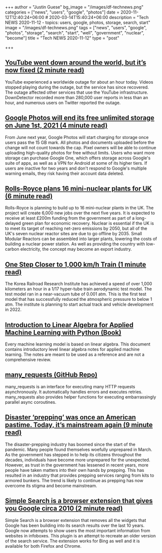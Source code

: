 +++
author = "Justin Guese"
bg_image = "/images/df-technews.png"
categories = ["news", "users", "google", "photos"]
date = 2020-11-12T12:40:24+06:00 # 2020-03-14T15:40:24+06:00
description = "Tech NEWS 2020-11-12 - topics: users, google, photos, storage, search, start"
image = "/images/df-technews.png"
tags = ["news", "users", "google", "photos", "storage", "search", "start", "well", "government", "nuclear", "become"]
title = "Tech NEWS 2020-11-12"
type = "post"

+++

## [YouTube went down around the world, but it’s now fixed (2 minute read)](https://www.theverge.com/2020/11/11/21561764/youtube-down-outage-loading-videos/1/01000175bc23f8af-f41fdd29-819e-45ee-b205-2650340ab32b-000000/jRxyBDCuEzyUjIyWxKK6hmQsEPGzRVeM9aqruFOnZOU=167)

YouTube experienced a worldwide outage for about an hour today. Videos stopped playing during the outage, but the service has since recovered. The outage affected other services that use the YouTube infrastructure. DownDetector recorded more than 280,000 user reports in less than an hour, and numerous users on Twitter reported the outage.

## [Google Photos will end its free unlimited storage on June 1st, 2021 (4 minute read)](https://www.theverge.com/2020/11/11/21560810/google-photos-unlimited-cap-free-uploads-15gb-ending?scrolla=5eb6d68b7fedc32c19ef33b4/1/01000175bc23f8af-f41fdd29-819e-45ee-b205-2650340ab32b-000000/RHGVycqwps77YKYo0MpxdL07y0v7Ddh_EJ2gUFrF41U=167)

From June next year, Google Photos will start charging for storage once users pass the 15 GB mark. All photos and documents uploaded before the change will not count towards the cap. Pixel owners will be able to continue uploading high-quality photos for free without limits. Users who want more storage can purchase Google One, which offers storage across Google's suite of apps, as well as a VPN for Android at some of its higher tiers. If users are inactive for two years and don't respond to Google's multiple warning emails, they risk having their account data deleted.

## [Rolls-Royce plans 16 mini-nuclear plants for UK (6 minute read)](https://www.bbc.com/news/science-environment-54703204/1/01000175bc23f8af-f41fdd29-819e-45ee-b205-2650340ab32b-000000/8sc--9ExegrvW914scTPmu4MRxl9iqaiqcugOolknc0=167)

Rolls-Royce is planning to build up to 16 mini-nuclear plants in the UK. The project will create 6,000 new jobs over the next five years. It is expected to receive at least £200m funding from the government as part of a long-delayed green plan for economic recovery. Nuclear is essential if the UK is to meet its target of reaching net-zero emissions by 2050, but all of the UK's seven nuclear reactor sites are due to go offline by 2035. Small Modular Reactors can be assembled into larger plants, lowering the costs of building a nuclear power station. As well as providing the country with low-carbon electricity, the concept may become an export industry.

## [One Step Closer to 1,000 km/h Train (1 minute read)](http://www.businesskorea.co.kr/news/articleView.html?idxno=54867/1/01000175bc23f8af-f41fdd29-819e-45ee-b205-2650340ab32b-000000/fHC5x42acOoa5vsfmfHRuvpSs29qhigU5W1UG53QQJ4=167)

The Korea Railroad Research Institute has achieved a speed of over 1,000 kilometers an hour in a 1/17 hyper-tube train aerodynamic test model. The test model ran in a near-vacuum tube of 0.001 atm. This is the first test model that has successfully reduced the atmospheric pressure to below 1 atm. The institute is planning to start actual track and vehicle development in 2022.

## [Introduction to Linear Algebra for Applied Machine Learning with Python (Book)](https://pabloinsente.github.io/intro-linear-algebra/1/01000175bc23f8af-f41fdd29-819e-45ee-b205-2650340ab32b-000000/cAiORhvcqGDsJ0VdciaXik8zyDWo81Y3Y9eHYJze43M=167)

Every machine learning model is based on linear algebra. This document contains introductory level linear algebra notes for applied machine learning. The notes are meant to be used as a reference and are not a comprehensive review.

## [many_requests (GitHub Repo)](https://github.com/joshlk/many_requests/1/01000175bc23f8af-f41fdd29-819e-45ee-b205-2650340ab32b-000000/2Wo5E7b-lVDBaIGF5YocsfnRjyR1lfpHWYvu5DNYBGE=167)

many_requests is an interface for executing many HTTP requests asynchronously. It automatically handles errors and executes retries. many_requests also provides helper functions for executing embarrassingly parallel async coroutines.

## [Disaster ‘prepping’ was once an American pastime. Today, it’s mainstream again (9 minute read)](https://www.nationalgeographic.com/history/2020/11/disaster-prepping-was-once-an-american-pastime-today-its-mainstream-again//1/01000175bc23f8af-f41fdd29-819e-45ee-b205-2650340ab32b-000000/pmj9Rkye3vY9_EPJ4FQlmvMv1p4woytTSLwzwSWFRu4=167)

The disaster-prepping industry has boomed since the start of the pandemic. Many people found themselves woefully unprepared in March. As the government has stepped in to help its citizens throughout the decades, individuals have become more unprepared for the unexpected. However, as trust in the government has lessened in recent years, more people have taken matters into their own hands by prepping. This has resulted in an industry that provides prepping services ranging from kits to armored bunkers. The trend is likely to continue as prepping has now overcome its stigma and become mainstream.

## [Simple Search is a browser extension that gives you Google circa 2010 (2 minute read)](https://www.theverge.com/21560298/simple-search-google-browser-extension-download-markup-antitrust/1/01000175bc23f8af-f41fdd29-819e-45ee-b205-2650340ab32b-000000/LwiKAzSBR_VJUckzcjjf48qkIe13su1zoH4F28k41Yc=167)

Simple Search is a browser extension that removes all the widgets that Google has been building into its search results over the last 10 years. Google now attempts to show users the most important information from websites in infoboxes. This plugin is an attempt to recreate an older version of the search service. The extension works for Bing as well and it is available for both Firefox and Chrome.

